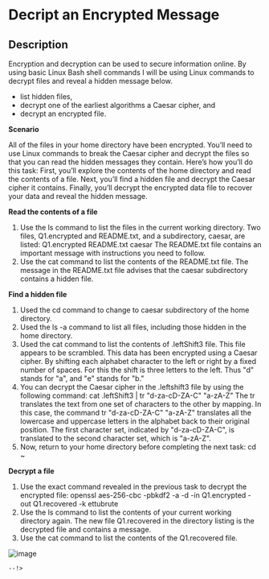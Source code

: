 <h1>Decript an Encrypted Message</h1>

<h2>Description</h2>
Encryption and decryption can be used to secure information online. By using basic Linux Bash shell commands I will be using Linux commands to decrypt files and reveal a hidden message below. 

-	list hidden files,
-	decrypt one of the earliest algorithms a Caesar cipher, and
-	decrypt an encrypted file.

<b>Scenario</b> 

All of the files in your home directory have been encrypted. You’ll need to use Linux commands to break the Caesar cipher and decrypt the files so that you can read the hidden messages they contain.
Here’s how you’ll do this task: First, you’ll explore the contents of the home directory and read the contents of a file. Next, you’ll find a hidden file and decrypt the Caesar cipher it contains. Finally, you’ll decrypt the encrypted data file to recover your data and reveal the hidden message.

<b>Read the contents of a file</b> 

1. Use the ls command to list the files in the current working directory.
Two files, Q1.encrypted and README.txt, and a subdirectory, caesar, are listed:
Q1.encrypted  README.txt caesar
The README.txt file contains an important message with instructions you need to follow.
2. Use the cat command to list the contents of the README.txt file.
The message in the README.txt file advises that the caesar subdirectory contains a hidden file.

<b>Find a hidden file</b> 

1. Used the cd command to change to caesar subdirectory of the home directory.
2. Used the ls -a command to list all files, including those hidden in the home directory.
3. Used the cat command to list the contents of .leftShift3 file. This file appears to be scrambled. This data has been encrypted using a Caesar cipher. By shifting each alphabet character to the left or right by a fixed number of spaces. For this the shift is three letters to the left. Thus "d" stands for "a", and "e" stands for "b."
4. You can decrypt the Caesar cipher in the .leftshift3 file by using the following command:
cat .leftShift3 | tr "d-za-cD-ZA-C" "a-zA-Z"  The tr translates the text from one set of characters to the other by mapping. In this case, the command tr "d-za-cD-ZA-C" "a-zA-Z" translates all the lowercase and uppercase letters in the alphabet back to their original position. The first character set, indicated by "d-za-cD-ZA-C", is translated to the second character set, which is "a-zA-Z".
5. Now, return to your home directory before completing the next task:
cd ~

<b>Decrypt a file</b>

1. Use the exact command revealed in the previous task to decrypt the encrypted file:
openssl aes-256-cbc -pbkdf2 -a -d -in Q1.encrypted -out Q1.recovered -k ettubrute
2.	Use the ls command to list the contents of your current working directory again.
The new file Q1.recovered in the directory listing is the decrypted file and contains a message.
3.	Use the cat command to list the contents of the Q1.recovered file.

![image](https://github.com/digital-md/Decript-and-Encrypted-Message/assets/156498985/84101102-c65e-43f5-8d85-d6550a231eed)

```
--!>
